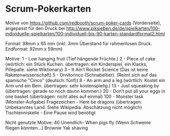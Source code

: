 # Scrum-Pokerkarten
Motive von https://github.com/redbooth/scrum-poker-cards (Vorderseite), angepasst für den Druck bei http://www.piksieben.de/de/spielkarten/100-individuelle-spielkarten/100-individuell-bis-90-karten-standardformat2.html

Format: 98mm x 65 mm (inkl. 3mm Überstand für rahmenlosen Druck. Endformat: 92mm x 59mm)

Motive:
1 - Low hanging fruit (Tief hängende Früchte.)
2 - Piece of cake (wörtlich: ein Stück Kuchen. übertragen: ein Kinderspiel, ein Klacks, Pillepalle. siehe Wiktionary)
3 - It Ain’t Rocket Science (Das ist keine Raketenwissenschaft)
5 - Ornitorinco (Schnabeltier). (Reimt sich auf das spanische "Cinco" (deutsch: fünf))
8 - An arm and a leg (wörtlich: Kostet ein Arm und ein Bein. übertragen: sehr kostenspielig.)
13 - Just squeaking by (übertragen: gerade so noch davon kommen.)
20 - Don’t put all your eggs in one basket (übertragen: nicht alles auf einmal)
100 - Monster task (Monster-Aufgabe)
Fragezeichen - Here be dragons (übertragen: Unbekanntes Land. Siehe Wikipedia. Abschätzung nicht möglich)
Tischtenniskelle - Eine Pause wird benötigt

Nicht genutzte Motive:
40
Unendlich- When pigs fly (Wenn Schweine fliegen könnten...)
Brownie
Yak shaving
